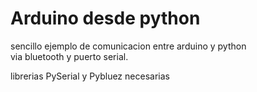 # Arduino desde python
sencillo ejemplo de comunicacion entre arduino y python  
via bluetooth y puerto serial.

librerias PySerial y Pybluez necesarias
